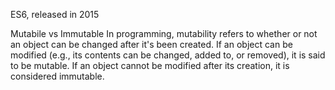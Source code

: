 ES6, released in 2015

Mutabile vs Immutable
In programming, mutability refers to whether or not an object can be changed
after it's been created. If an object can be modified (e.g., its contents can be
changed, added to, or removed), it is said to be mutable. If an object cannot
be modified after its creation, it is considered immutable.

